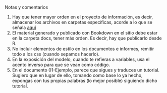 Notas y comentarios

1. Hay que tener mayor orden en el proyecto de información, es decir, almacenar los archivos
en carpetas específicas, acorde a lo que se señala [aquí](https://github.com/ropensci/rrrpkg)
2. El material generado y publicado con Bookdown en el sitio debe estar en la carpeta docs, 
tener más orden. Es decir, hay que publicarlo desde R.
3. No incluir elementos de estilo en los documentos e informes, remitir todo a los css (cuando sepamos hacerlo).
4. En la exposición del modelo, cuando te refieras a variables, usa el acento inverso para que se vean como código. 
5. En el documento 01-Ejemplo, parece que sigues y traduces un tutorial. Sugiero que en lugar de ello, tomando como base lo ya hecho, expongas con tus propias palabras (lo mejor posible) siguiendo dicho tutorial.




